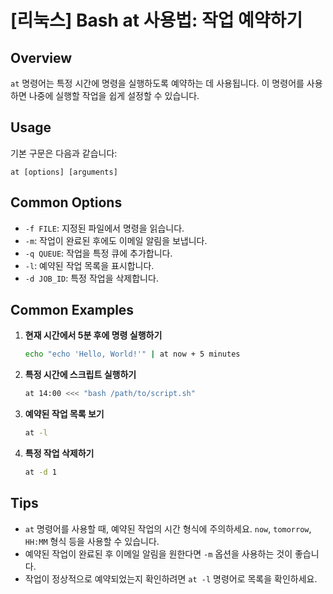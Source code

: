 # [리눅스] Bash at 사용법: 작업 예약하기

## Overview
`at` 명령어는 특정 시간에 명령을 실행하도록 예약하는 데 사용됩니다. 이 명령어를 사용하면 나중에 실행할 작업을 쉽게 설정할 수 있습니다.

## Usage
기본 구문은 다음과 같습니다:
```
at [options] [arguments]
```

## Common Options
- `-f FILE`: 지정된 파일에서 명령을 읽습니다.
- `-m`: 작업이 완료된 후에도 이메일 알림을 보냅니다.
- `-q QUEUE`: 작업을 특정 큐에 추가합니다.
- `-l`: 예약된 작업 목록을 표시합니다.
- `-d JOB_ID`: 특정 작업을 삭제합니다.

## Common Examples
1. **현재 시간에서 5분 후에 명령 실행하기**
   ```bash
   echo "echo 'Hello, World!'" | at now + 5 minutes
   ```

2. **특정 시간에 스크립트 실행하기**
   ```bash
   at 14:00 <<< "bash /path/to/script.sh"
   ```

3. **예약된 작업 목록 보기**
   ```bash
   at -l
   ```

4. **특정 작업 삭제하기**
   ```bash
   at -d 1
   ```

## Tips
- `at` 명령어를 사용할 때, 예약된 작업의 시간 형식에 주의하세요. `now`, `tomorrow`, `HH:MM` 형식 등을 사용할 수 있습니다.
- 예약된 작업이 완료된 후 이메일 알림을 원한다면 `-m` 옵션을 사용하는 것이 좋습니다.
- 작업이 정상적으로 예약되었는지 확인하려면 `at -l` 명령어로 목록을 확인하세요.